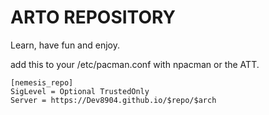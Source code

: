 # ARTO REPOSITORY


Learn, have fun and enjoy.

add this to your /etc/pacman.conf with npacman or the ATT.

```
[nemesis_repo]
SigLevel = Optional TrustedOnly
Server = https://Dev8904.github.io/$repo/$arch
```
